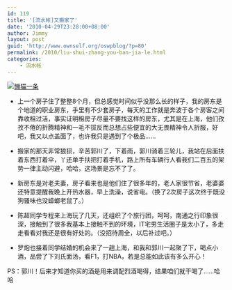 ```yaml
---
id: 119
title: '[流水帐]又搬家了'
date: '2010-04-29T23:28:00+08:00'
author: Jimmy
layout: post
guid: 'http://www.ownself.org/oswpblog/?p=80'
permalink: /2010/liu-shui-zhang-you-ban-jia-le.html
categories:
    - 流水帐
---
```


[![懒猫一条](/wp-content/uploads/2010/ed902597b2fb_A88D/youbanjiale_thumb.jpg "懒猫一条")](/wp-content/uploads/2010/ed902597b2fb_A88D/youbanjiale.jpg)

- 上一个房子住了整整8个月，但总感觉时间似乎没那么长的样子，我的房东是个地道的职业房东，手里有不少套房子，每天的工作就是奔波于各个房客之间靠收租过活，事实证明租房子尽量不要找这样的房东，尤其是在上海，他们孜孜不倦的折腾精神和一毛不拔反而总想占些便宜的大无畏精神令人折服，好吧，我又以点盖面了，也许我只是遇到了个极品……

- 搬家的那天非常狼狈，辛苦郭川了，下着雨，郭川骑着三轮儿，我站在后面扶着东西打着伞，丫还单手扶把打着手机，路上所有车辆行人看我们二百五的架势一律主动闪避，哈哈，这场景是忘不了了。

- 新房东是对老夫妻，房子看来也是他们住了很多年的，老人家很节省，老婆婆还特意提醒我晚上开热水器，早上洗澡，说省电。（换了2次房子这次终于既没狗骚味也没蟑螂老鼠了。）

- 陈超同学专程来上海玩了几天，还组织了个旅行团，呵呵，南通之行印象很深，接触到了很多我基本上接触不到的环境，IT宅男生活圈子是太小了，多走走看看对我还是很有好处的。（没招待周全，以后补过吧。）

- 罗炮也接着同学结婚的机会来了一趟上海，和我和郭川一起聚了下，喝点小酒，品尝了下刘氏面汤，看F1，打NBA，若是总能如此该有多么开心！

PS：郭川！后来才知道你买的酒是用来调配烈酒喝得，结果咱们就干喝了……哈哈